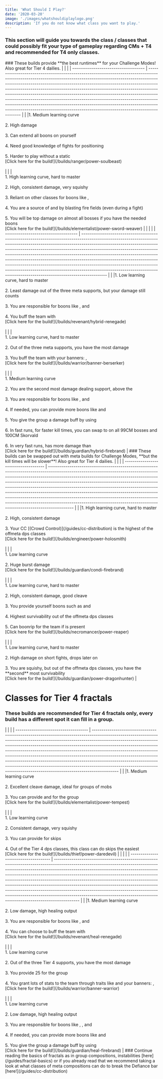 ```yaml
---
title: 'What Should I Play?'
date: '2020-03-20'
image: './images/whatshouldiplaylogo.png'
description: 'If you do not know what class you want to play.'
---
```

### This section will guide you towards the class / classes that could possibly fit your type of gameplay regarding CMs + T4 and **recommended for T4 only** classes.

<Divider text="Meta builds"/>
### These builds provide **the best runtimes** for your Challenge Modes! Also great for Tier 4 dailies.
<Tabs outlined>
<Tab title="DPS roles">
| | |
| ------------------------------------- | ------------------------------------------------------------------------------------------------------------------------------------------------------------------------------------------------------------------------------------------------------------------------------------------------------------------------------------------------------------------------------------------------------------------------------------------------------------------------------------------------------------------------------------------------------------------------------------------------------------------------------------------------------------- |
| <Specialization name="Soulbeast"/> |1. Medium learning curve<br/><br/>2. High damage<br/><br/>3. Can extend all boons on yourself<br/><br/>4. Need good knowledge of fights for positioning<br/><br/>5. Harder to play without a static<br/>[Click here for the build!](/builds/ranger/power-soulbeast)<br/><br/>  |
| <Specialization name="Weaver"/> | <br/>1. High learning curve, hard to master<br/><br/>2. High, consistent damage, very squishy<br/><br/>3. Reliant on other classes for boons like <Boon name="Alacrity"/>, <Boon name="Quickness"/><br/><br/>4. You are a source of <Boon name="Might"/> and <Boon name="Fury"/> by blasting fire fields (even during a fight)<br/><br/>5. You will be top damage on almost all bosses if you have the needed boons<br/>[Click here for the build!](/builds/elementalist/power-sword-weaver)   |
</Tab>
<Tab title="Support roles">
| | |
| ------------------------------------- | ------------------------------------------------------------------------------------------------------------------------------------------------------------------------------------------------------------------------------------------------------------------------------------------------------------------------------------------------------------------------------------------------------------------------------------------------------------------------------------------------------------------------------------------------------------------------------------------------------------------------------------------------------------- |
| <Specialization name="renegade"/> |1. Low learning curve, hard to master<br/><br/>2. Least damage out of the three meta supports, but your damage still counts<br/><br/>3. You are responsible for boons like <Boon name="Alacrity"/>, <Boon name="Might"/> and <Boon name="Protection"/><br/><br/>4. You buff the team with <Trait id="1786"/><br/>[Click here for the build!](/builds/revenant/hybrid-renegade)<br/><br/>  |
| <Specialization name="berserker" text="Berserker"/> | <br/>1. Low learning curve, hard to master<br/><br/>2. Out of the three meta supports, you have the most damage<br/><br/>3. You buff the team with your banners:  <Skill name="Banner of Strength"/>, <Skill name="Banner of Discipline"/><br/>[Click here for the build!](/builds/warrior/banner-berserker)<br/><br/>    |
| <Specialization name="firebrand"/> | <br/>1. Medium learning curve<br/><br/>2. You are the second most damage dealing support, above the <Specialization name="Renegade"/><br/><br/>3. You are responsible for boons like <Boon name="quickness"/>, <Boon name="Aegis"/> and <Boon name="might"/><br/><br/>4. If needed, you can provide more boons like <Boon name="Resistance"/> and <Boon name="Stability"/><br/><br/>5. You give the group a damage buff by using <Skill name="Bane Signet"/><br/><br/>6. In fast runs, for faster kill times, you can swap to <Specialization name="Dragonhunter"/> on all 99CM bosses and 100CM Skorvald<br/><br/>6. In very fast runs, <Specialization name="Guardian" text="Core Guardian"/> has more damage than <Specialization name="Dragonhunter"/><br/>[Click here for the build!](/builds/guardian/hybrid-firebrand)   |
</Tab>
</Tabs>

<Divider text="Offmeta builds"/>
### These builds can be swapped out with meta builds for Challenge Modes, **but the kill times will be slower**! Also great for Tier 4 dailies.
<Tabs outlined>
<Tab title="DPS roles">
| | |
| ------------------------------------- | ------------------------------------------------------------------------------------------------------------------------------------------------------------------------------------------------------------------------------------------------------------------------------------------------------------------------------------------------------------------------------------------------------------------------------------------------------------------------------------------------------------------------------------------------------------------------------------------------------------------------------------------------------------- |
| <Specialization name="Holosmith" text="Power Holosmith"/> |1. High learning curve, hard to master<br/><br/>2. High, consistent damage<br/><br/>3. Your CC [(Crowd Control)](/guides/cc-distribution) is the highest of the offmeta dps classes<br/>[Click here for the build!](/builds/engineer/power-holosmith)<br/><br/>  |
| <Specialization name="firebrand" text="Condi Firebrand"/> | <br/>1. Low learning curve<br/><br/>2. Huge burst damage<br/>[Click here for the build!](/builds/guardian/condi-firebrand)<br/><br/> |
| <Specialization name="Reaper" text="Power Reaper"/> | <br/>1. Low learning curve, hard to master<br/><br/>2. High, consistent damage, good cleave<br/><br/>3. You provide yourself boons such as <Boon name="quickness"/> and <Boon name="Might"/><br/><br/>4. Highest survivability out of the offmeta dps classes<br/><br/>5. Can boonrip for the team if <Instability name="No Pain, No Gain"/> is present<br/>[Click here for the build!](/builds/necromancer/power-reaper)<br/><br/>   |
| <Specialization name="Dragonhunter"/> | <br/>1. Low learning curve, hard to master<br/><br/>2. High damage on short fights, drops later on<br/><br/>3. You are squishy, but out of the offmeta dps classes, you have the **second** most survivability<br/>[Click here for the build!](/builds/guardian/power-dragonhunter)  |
</Tab>
</Tabs>


# Classes for Tier 4 fractals
### **These builds are recommended for Tier 4 fractals only**, every build has a different spot it can fill in a group.

<Divider text="Optional for tier 4"/>

<Tabs outlined>
<Tab title="DPS roles">
| | |
| ------------------------------------- | ------------------------------------------------------------------------------------------------------------------------------------------------------------------------------------------------------------------------------------------------------------------------------------------------------------------------------------------------------------------------------------------------------------------------------------------------------------------------------------------------------------------------------------------------------------------------------------------------------------------------------------------------------------- |
| <Specialization name="Tempest" text="Power Tempest"/> |1. Medium learning curve<br/><br/>2. Excellent cleave damage, ideal for groups of mobs<br/><br/>3. You can provide <Boon name="Might"/> and <Boon name="Fury"/> for the group<br/>[Click here for the build!](/builds/elementalist/power-tempest)<br/><br/>   |
| <Specialization name="Daredevil" text="Power Daredevil"/> | <br/>1. Low learning curve<br/><br/>2. Consistent damage, very squishy<br/><br/>3. You can provide <Effect name="Stealth"/> for skips<br/><br/>4. Out of the Tier 4 dps classes, this class can do skips the easiest<br/>[Click here for the build!](/builds/thief/power-daredevil)  |
</Tab>
<Tab title="Support roles">
| | |
| ------------------------------------- | ------------------------------------------------------------------------------------------------------------------------------------------------------------------------------------------------------------------------------------------------------------------------------------------------------------------------------------------------------------------------------------------------------------------------------------------------------------------------------------------------------------------------------------------------------------------------------------------------------------------------------------------------------------- |
| <Specialization name="renegade" text="Heal Renegade"/> |1. Medium learning curve<br/><br/>2. Low damage, high healing output<br/><br/>3. You are responsible for boons like <Boon name="Alacrity"/>, <Boon name="Might"/> and <Boon name="Protection"/><br/><br/>4. You can choose to buff the team with <Trait id="1786"/><br/>[Click here for the build!](/builds/revenant/heal-renegade)<br/><br/>  |
| <Specialization name="Warrior" text="Banner Warrior"/> | <br/>1. Low learning curve<br/><br/>2. Out of the three Tier 4 supports, you have the most damage<br/><br/>3. You provide 25 <Boon name="might"/> for the group<br/><br/>4. You grant lots of stats to the team through traits like <Trait name="Empower Allies"/> and your banners: <Skill name="Banner of Strength"/>, <Skill name="Banner of Discipline"/><br/>[Click here for the build!](/builds/warrior/banner-warrior)<br/><br/>    |
| <Specialization name="firebrand" text="Heal Firebrand"/> | <br/>1. Low learning curve<br/><br/>2. Low damage, high healing output<br/><br/>3. You are responsible for boons like <Boon name="quickness"/>, <Boon name="Aegis"/>, <Boon name="Regeneration"/>  and <Boon name="might"/><br/><br/>4. If needed, you can provide more boons like <Boon name="Resistance"/> and <Boon name="Stability"/><br/><br/>5. You give the group a damage buff by using <Skill name="Bane Signet"/><br/>[Click here for the build!](/builds/guardian/heal-firebrand) |
</Tab>
</Tabs>

<Divider text="What now?"/>
### Continue reading the basics of fractals as in group compositions, instabilities [here](/guides/fractal-basics) or if you already read that we recommend taking a look at what classes of meta compositions can do to break the Defiance bar [here!](/guides/cc-distribution)
